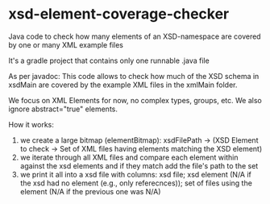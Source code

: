 # xsd-element-coverage-checker
Java code to check how many elements of an XSD-namespace are covered by one or many XML example files

It's a gradle project that contains only one runnable .java file

As per javadoc:
This code allows to check how much of the XSD schema in xsdMain are covered by the example XML files in the xmlMain folder.
<p>
We focus on XML Elements for now, no complex types, groups, etc. We also ignore abstract="true" elements.
<p>
How it works:

1. we create a large bitmap (elementBitmap): xsdFilePath -> (XSD Element to check ->  Set of XML files having elements matching the XSD element) 
2. we iterate through all XML files and compare each element within against the xsd elements and if they match add the file's path to the set 
3. we print it all into a xsd file with columns: xsd file; xsd element (N/A if the xsd had no element (e.g., only referecnces)); set of files using the element (N/A if the previous one was N/A)
